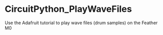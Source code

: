 # CircuitPython_PlayWaveFiles
Use the Adafruit tutorial to play wave files (drum samples) on the Feather M0

